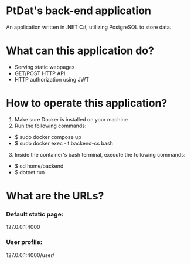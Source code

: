 # PtDat's back-end application
An application written in .NET C#, utilizing PostgreSQL to store data.

# What can this application do?
- Serving static webpages
- GET/POST HTTP API
- HTTP authorization using JWT

# How to operate this application?
1. Make sure Docker is installed on your machine
2. Run the following commands:
- $ sudo docker compose up
- $ sudo docker exec -it backend-cs bash
3. Inside the container's bash terminal, execute the following commands:
- $ cd home/backend
- $ dotnet run

# What are the URLs?
### Default static page:
127.0.0.1:4000
### User profile: 
127.0.0.1:4000/user/